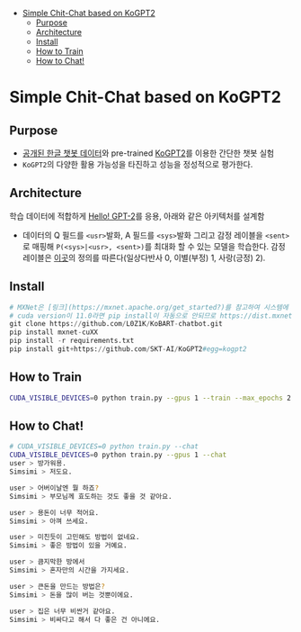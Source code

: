 

<!-- @import "[TOC]" {cmd="toc" depthFrom=1 depthTo=6 orderedList=false} -->

<!-- code_chunk_output -->

- [Simple Chit-Chat based on KoGPT2](#simple-chit-chat-based-on-kogpt2)
  - [Purpose](#purpose)
  - [Architecture](#architecture)
  - [Install](#install)
  - [How to Train](#how-to-train)
  - [How to Chat!](#how-to-chat)

<!-- /code_chunk_output -->


# Simple Chit-Chat based on KoGPT2 

## Purpose

- [공개된 한글 챗봇 데이터](https://github.com/songys/Chatbot_data)와 pre-trained [KoGPT2](https://github.com/SKT-AI/KoGPT2)를 이용한 간단한 챗봇 실험
- `KoGPT2`의 다양한 활용 가능성을 타진하고 성능을 정성적으로 평가한다.

## Architecture

학습 데이터에 적합하게 [Hello! GPT-2](https://arxiv.org/abs/1907.05774)를 응용, 아래와 같은 아키텍처를 설계함


- 데이터의 Q 필드를 `<usr>`발화, A 필드를 `<sys>`발화 그리고 감정 레이블을 `<sent>`로 매핑해 `P(<sys>|<usr>, <sent>)`를 최대화 할 수 있는 모델을 학습한다. 감정 레이블은 [이곳](https://github.com/songys/Chatbot_data)의 정의를 따른다(일상다반사 0, 이별(부정) 1, 사랑(긍정) 2).

## Install

```python
# MXNet은 [링크](https://mxnet.apache.org/get_started?)를 참고하여 시스템에 맞는 버전으로 설치한다.
# cuda version이 11.0라면 pip install이 자동으로 안되므로 https://dist.mxnet.io/python에서 직접 다운받아 설치한다. 
git clone https://github.com/L0Z1K/KoBART-chatbot.git
pip install mxnet-cuXX
pip install -r requirements.txt
pip install git+https://github.com/SKT-AI/KoGPT2#egg=kogpt2
```

## How to Train

```bash
CUDA_VISIBLE_DEVICES=0 python train.py --gpus 1 --train --max_epochs 2
```


## How to Chat!

```bash
# CUDA_VISIBLE_DEVICES=0 python train.py --chat
CUDA_VISIBLE_DEVICES=0 python train.py --gpus 1 --chat
user > 방가워용.
Simsimi > 저도요.

user > 어버이날엔 뭘 하죠?
Simsimi > 부모님께 효도하는 것도 좋을 것 같아요.

user > 용돈이 너무 적어요.
Simsimi > 아껴 쓰세요.

user > 미친듯이 고민해도 방법이 없네요.
Simsimi > 좋은 방법이 있을 거예요.

user > 큼지막한 방에서
Simsimi > 혼자만의 시간을 가지세요.

user > 큰돈을 만드는 방법은?
Simsimi > 돈을 많이 버는 것뿐이에요.

user > 집은 너무 비싼거 같아요.
Simsimi > 비싸다고 해서 다 좋은 건 아니에요.
```
